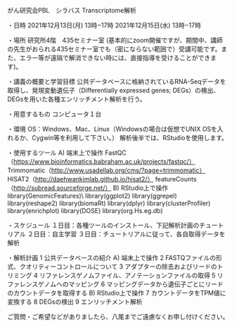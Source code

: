 がん研究会PBL　シラバス
Transcriptome解析

・日時
2021年12月13日(月) 13時−17時
2021年12月15日(水) 13時−17時

・場所
研究所4階　435セミナー室 (基本的にzoom開催ですが、期間中、講師の先生がおられる435セミナー室でも（密にならない範囲で）受講可能です。また、エラー等が遠隔で解消できない時には、直接指導を受けることができます)。

・講義の概要と学習目標
公共データベースに格納されているRNA-Seqデータを取得し、発現変動遺伝子（Differentially expressed genes; DEGs）の検出、DEGsを用いた各種エンリッチメント解析を行う。

・用意するもの
コンピュータ１台

・環境
OS：Windows、Mac、Linux（Windowsの場合は仮想でUNIX OSを入れるか、Cygwin等を利用して下さい。）
解析後半では、RStudioを使用します。

・使用するツール
A)	端末上で操作
FastQC（https://www.bioinformatics.babraham.ac.uk/projects/fastqc/）
Trimmomatic（http://www.usadellab.org/cms/?page=trimmomatic）
HISAT2（http://daehwankimlab.github.io/hisat2/）
featureCounts（http://subread.sourceforge.net/）
B)	RStudio上で操作
library(GenomicFeatures)\\
library(ggplot2)
library(ggrepel)
library(reshape2)
library(biomaRt)
library(dplyr)
library(clusterProfiler)
library(enrichplot)
library(DOSE)
library(org.Hs.eg.db)

・スケジュール
１日目：各種ツールのインストール、下記解析計画のチュートリアル
２日目：自主学習 
３日目：チュートリアルに従って、各自取得データを解析

・解析計画
1	公共データベースの紹介
A)	端末上で操作
2	FASTQファイルの形式、クオリティーコントロールについて
3	アダプターの除去およびリードのトリミング
4	リファレンスゲノムファイル、アノテーションファイルの取得
5	リファレンスゲノムへのマッピング
6	マッピングデータから遺伝子ごとにリードのカウントデータを取得する
B)	RStudio上で操作
7	カウントデータをTPM値に変換する
8	DEGsの検出
9	エンリッチメント解析

ご質問・ご希望などがありましたら、八尾までご遠慮なくお申し付けください。

